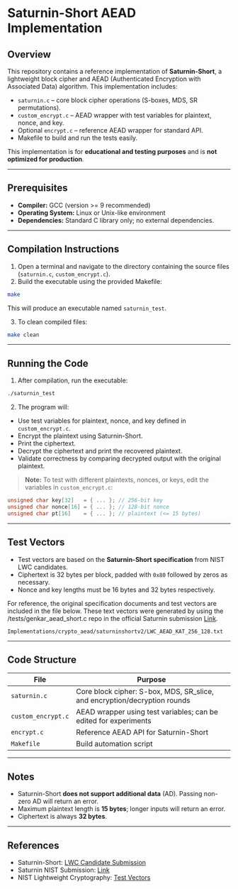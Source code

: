 # Saturnin-Short AEAD Implementation

## Overview

This repository contains a reference implementation of **Saturnin-Short**, a lightweight block cipher and AEAD (Authenticated Encryption with Associated Data) algorithm. This implementation includes:

* `saturnin.c` – core block cipher operations (S-boxes, MDS, SR permutations).
* `custom_encrypt.c` – AEAD wrapper with test variables for plaintext, nonce, and key.
* Optional `encrypt.c` – reference AEAD wrapper for standard API.
* Makefile to build and run the tests easily.

This implementation is for **educational and testing purposes** and is **not optimized for production**.

---

## Prerequisites

* **Compiler:** GCC (version >= 9 recommended)
* **Operating System:** Linux or Unix-like environment
* **Dependencies:** Standard C library only; no external dependencies.

---

## Compilation Instructions

1. Open a terminal and navigate to the directory containing the source files (`saturnin.c`, `custom_encrypt.c`).
2. Build the executable using the provided Makefile:

```bash
make
```

This will produce an executable named `saturnin_test`.

3. To clean compiled files:

```bash
make clean
```

---

## Running the Code

1. After compilation, run the executable:

```bash
./saturnin_test
```

2. The program will:

* Use test variables for plaintext, nonce, and key defined in `custom_encrypt.c`.
* Encrypt the plaintext using Saturnin-Short.
* Print the ciphertext.
* Decrypt the ciphertext and print the recovered plaintext.
* Validate correctness by comparing decrypted output with the original plaintext.

> **Note:** To test with different plaintexts, nonces, or keys, edit the variables in `custom_encrypt.c`:

```c
unsigned char key[32]   = { ... }; // 256-bit key
unsigned char nonce[16] = { ... }; // 128-bit nonce
unsigned char pt[16]    = { ... }; // plaintext (<= 15 bytes)
```

---

## Test Vectors

* Test vectors are based on the **Saturnin-Short specification** from NIST LWC candidates.
* Ciphertext is 32 bytes per block, padded with `0x80` followed by zeros as necessary.
* Nonce and key lengths must be 16 bytes and 32 bytes respectively.

For reference, the original specification documents and test vectors are included in the file below. These text vectors were generated by using the /tests/genkar_aead_short.c repo in the official Saturnin submission [Link](https://lab.las3.de/gitlab/lwc/candidates/tree/b974ca1d16e4eff0afc1ce298de4b5f9339a4ab5/saturnin/Implementations/tests).

```
Implementations/crypto_aead/saturninshortv2/LWC_AEAD_KAT_256_128.txt
```
---

## Code Structure

| File               | Purpose                                                                    |
| ------------------ | -------------------------------------------------------------------------- |
| `saturnin.c`       | Core block cipher: S-box, MDS, SR\_slice, and encryption/decryption rounds |
| `custom_encrypt.c` | AEAD wrapper using test variables; can be edited for experiments           |
| `encrypt.c`        | Reference AEAD API for Saturnin-Short                                      |
| `Makefile`         | Build automation script                                                    |

---

## Notes

* Saturnin-Short **does not support additional data** (AD). Passing non-zero AD will return an error.
* Maximum plaintext length is **15 bytes**; longer inputs will return an error.
* Ciphertext is always **32 bytes**.

---

## References

* Saturnin-Short: [LWC Candidate Submission](https://csrc.nist.gov/projects/lightweight-cryptography)
* Saturnin NIST Submission: [Link](https://lab.las3.de/gitlab/lwc/candidates/tree/b974ca1d16e4eff0afc1ce298de4b5f9339a4ab5/saturnin/Implementations/tests)
* NIST Lightweight Cryptography: [Test Vectors](https://csrc.nist.gov/projects/lightweight-cryptography/round-2-submissions)
